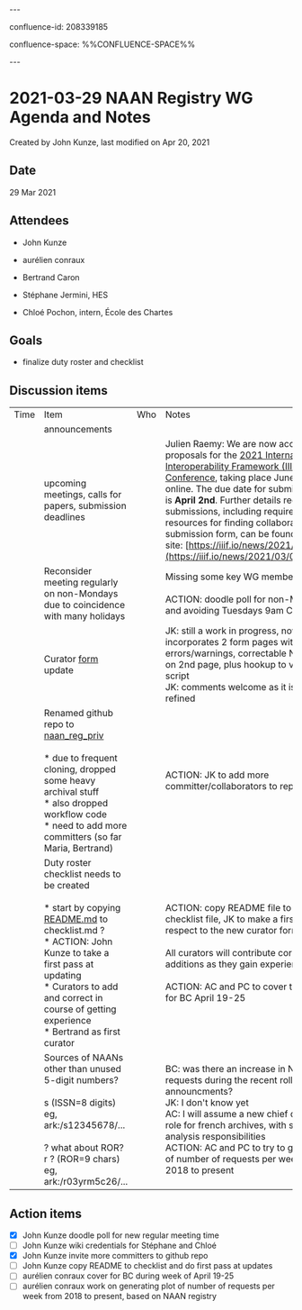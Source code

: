 \---

confluence-id: 208339185

confluence-space: %%CONFLUENCE-SPACE%%

\---

2021-03-29 NAAN Registry WG Agenda and Notes
============================================

Created by John Kunze, last modified on Apr 20, 2021

Date
----

29 Mar 2021

Attendees
---------

*   John Kunze
    
*   aurélien conraux 
    
*   Bertrand Caron 
*   Stéphane Jermini, HES
*   Chloé Pochon, intern, École des Chartes

Goals
-----

*   finalize duty roster and checklist

Discussion items
----------------

|     |     |     |     |
| --- | --- | --- | --- |
| Time | Item | Who | Notes |
|     | announcements |     |     |
|     | upcoming meetings, calls for papers, submission deadlines |     | Julien Raemy: We are now accepting proposals for the [2021 International Image Interoperability Framework (IIIF) Annual Conference](https://iiif.io/event/2021/annual_conference/), taking place June 22-24 online. The due date for submissions is **April 2nd**. Further details regarding submissions, including requirements, resources for finding collaborators, and a submission form, can be found on our site: [https://iiif.io/news/2021/03/03/CFP/](https://iiif.io/news/2021/03/03/CFP/) |
|     | Reconsider meeting regularly on non-Mondays due to coincidence with many holidays |     | Missing some key WG members<br><br>ACTION: doodle poll for non-Monday time and avoiding Tuesdays 9am California |
|     | Curator [form](https://n2t-dev.n2t.net/e/admin/q2e.pl) update |     | JK: still a work in progress, now incorporates 2 form pages with better errors/warnings, correctable NAAN entry on 2nd page, plus hookup to validation script  <br>JK: comments welcome as it is further refined |
|     | Renamed github repo to [naan\_reg\_priv](https://github.com/jkunze/naan_reg_priv)<br><br>*   due to frequent cloning, dropped some heavy archival stuff<br>*   also dropped workflow code<br>*   need to add more committers (so far Maria, Bertrand) |     | ACTION: JK to add more committer/collaborators to repo |
|     | Duty roster checklist needs to be created<br><br>*   start by copying [README.md](https://github.com/jkunze/naan_reg_priv/blob/main/README.md) to checklist.md ?<br>*   ACTION: John Kunze to take a first pass at updating<br>*   Curators to add and correct in course of getting experience<br>*   Bertrand as first curator |     | ACTION: copy README file to new checklist file, JK to make a first pass with respect to the new curator form<br><br>All curators will contribute corrections and additions as they gain experience<br><br>ACTION: AC and PC to cover temporarily for BC April 19-25 |
|     | Sources of NAANs other than unused 5-digit numbers?<br><br>s<ISSN> (ISSN=8 digits) eg, ark:/s12345678/...<br><br>? what about ROR? r<ROR> ? (ROR=9 chars) eg, ark:/r03yrm5c26/... |     | BC: was there an increase in NAAN requests during the recent rollout announcments?  <br>JK: I don't know yet  <br>AC: I will assume a new chief data officer role for french archives, with some analysis responsibilities  <br>ACTION: AC and PC to try to generate plot of number of requests per week from, say 2018 to present |

Action items
------------

- [x] John Kunze doodle poll for new regular meeting time
- [ ] John Kunze wiki credentials for Stéphane and Chloé
- [x] John Kunze invite more committers to github repo
- [ ] John Kunze copy README to checklist and do first pass at updates
- [ ] aurélien conraux cover for BC during week of April 19-25
- [ ] aurélien conraux work on generating plot of number of requests per week from 2018 to present, based on NAAN registry